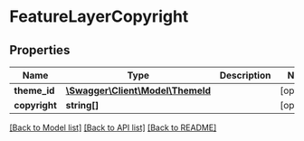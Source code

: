 # FeatureLayerCopyright

## Properties
Name | Type | Description | Notes
------------ | ------------- | ------------- | -------------
**theme_id** | [**\Swagger\Client\Model\ThemeId**](ThemeId.md) |  | [optional] 
**copyright** | **string[]** |  | [optional] 

[[Back to Model list]](../../README.md#documentation-for-models) [[Back to API list]](../../README.md#documentation-for-api-endpoints) [[Back to README]](../../README.md)

